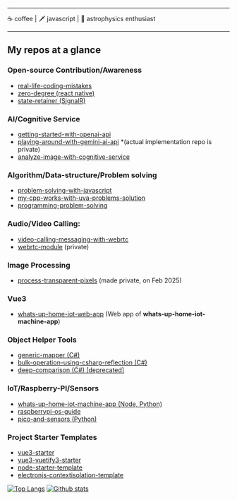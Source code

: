 <!--
**TareqNewazShahriar/TareqNewazShahriar** is a ✨ _special_ ✨ repository because its `README.md` (this file) appears on your GitHub profile.
-->
------

☕ coffee | 🗡️ javascript | 💫 astrophysics enthusiast

-------

## My repos at a glance

### Open-source Contribution/Awareness
  * [real-life-coding-mistakes](https://github.com/TareqNewazShahriar/real-life-coding-mistakes)
  * [zero-degree (react native)](https://github.com/TareqNewazShahriar/zero-degree)
  * [state-retainer (SignalR)](https://github.com/TareqNewazShahriar/state-retainer)

### AI/Cognitive Service
  * [getting-started-with-openai-api](https://github.com/TareqNewazShahriar/getting-started-with-openai)
  * [playing-around-with-gemini-ai-api](https://github.com/TareqNewazShahriar/playing-around-with-gemini-ai-api) *(actual implementation repo is private)
  * [analyze-image-with-cognitive-service](https://github.com/TareqNewazShahriar/analyze-image-with-cognitive-service)

### Algorithm/Data-structure/Problem solving
  * [problem-solving-with-javascript](https://github.com/TareqNewazShahriar/problem-solving-with-javascript)
  * [my-cpp-works-with-uva-problems-solution](https://github.com/TareqNewazShahriar/my-cpp-works-with-uva-problems-solution)
  * [programming-problem-solving](https://github.com/TareqNewazShahriar/programming-problem-solving)

### Audio/Video Calling:
  * [video-calling-messaging-with-webrtc](https://github.com/TareqNewazShahriar/video-calling-messaging-with-webrtc)
  * [webrtc-module](https://github.com/TareqNewazShahriar/webrtc-module) (private)

### Image Processing
  * [process-transparent-pixels](https://github.com/TareqNewazShahriar/process-transparent-pixels) (made private, on Feb 2025)

### Vue3
  * [whats-up-home-iot-web-app](https://github.com/TareqNewazShahriar/whats-up-home-iot-web-app) (Web app of **whats-up-home-iot-machine-app**)

### Object Helper Tools
  * [generic-mapper (C#)](https://github.com/TareqNewazShahriar/generic-mapper)
  * [bulk-operation-using-csharp-reflection (C#)](https://github.com/TareqNewazShahriar/bulk-operation-using-csharp-reflection)
  * [deep-comparison (C#) [deprecated]](https://github.com/TareqNewazShahriar/deep-comparison)

### IoT/Raspberry-PI/Sensors
  * [whats-up-home-iot-machine-app (Node, Python)](https://github.com/TareqNewazShahriar/whats-up-home-iot-machine-app)
  * [raspberrypi-os-guide](https://github.com/TareqNewazShahriar/raspberrypi-os-guide)
  * [pico-and-sensors (Python)](https://github.com/TareqNewazShahriar/pico-and-sensors)

### Project Starter Templates
  * [vue3-starter](https://github.com/TareqNewazShahriar/vue3-starter)
  * [vue3-vuetify3-starter](https://github.com/TareqNewazShahriar/vue3-vuetify3-starter)
  * [node-starter-template](https://github.com/TareqNewazShahriar/node-starter-template)
  * [electronjs-contextisolation-template](https://github.com/TareqNewazShahriar/electronjs-contextisolation-template)

[![Top Langs](https://github-readme-stats.vercel.app/api/top-langs/?username=TareqNewazShahriar&layout=compact)](https://github.com/anuraghazra/github-readme-stats)
[![Github stats](https://github-readme-stats.vercel.app/api?username=TareqNewazShahriar)](https://github.com/anuraghazra/github-readme-stats)
<!-- ![visitors](https://visitor-badge.laobi.icu/badge?page_id=TareqNewazShahriar) -->
